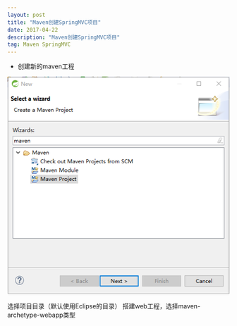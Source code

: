 ```yaml
---
layout: post 
title: "Maven创建SpringMVC项目" 
date: 2017-04-22 
description: "Maven创建SpringMVC项目" 
tag: Maven SpringMVC 
---
```


- 创建新的maven工程
<img src="/images/posts/maven-springmvc/maven-springmvc-1.png" height="494" width="513"> 



选择项目目录（默认使用Eclipse的目录）
搭建web工程，选择maven-archetype-webapp类型
